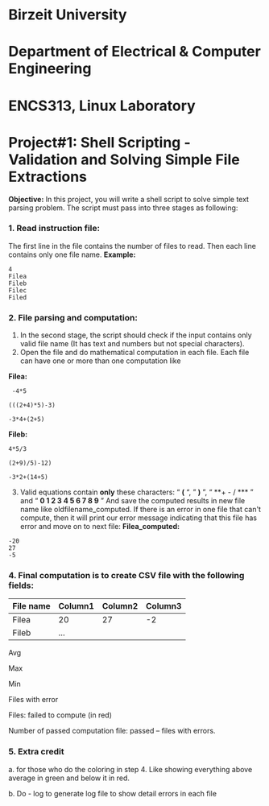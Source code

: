# Birzeit University

# Department of Electrical & Computer Engineering

# ENCS313, Linux Laboratory

# Project#1: Shell Scripting - Validation and Solving Simple File Extractions

**Objective:** In this project, you will write a shell script to solve simple text parsing problem. The script
must pass into three stages as following:

### 1. Read instruction file:

The first line in the file contains the number of files to read. Then each line contains only
one file name.
**Example:**

```
4
Filea
Fileb
Filec
Filed
```

### 2. File parsing and computation:

1. In the second stage, the script should check if the input contains only valid file
    name (It has text and numbers but not special characters).
2. Open the file and do mathematical computation in each file. Each file can have
    one or more than one computation like

**Filea:**

```
 -4*5

(((2+4)*5)-3)

-3*4+(2+5)
```

**Fileb:**
```
4*5/3

(2+9)/5)-12)

-3*2+(14+5)
```

3. Valid equations contain **only** these characters: “ **(** “, ” **)** ”, “ **+ - / *** ” and “ **0 1 2 3 4 5 6 7 8 9** ”
    And save the computed results in new file name like oldfilename_computed. If
    there is an error in one file that can't compute, then it will print our error message
    indicating that this file has error and move on to next file:
**Filea_computed:**
```
-20
27
-5
```

### 4. **Final computation is to create** CSV file with the following fields:

|File name| Column1 | Column2 | Column3|
|----------|--------------|-----------|-----------|
|Filea| 20 | 27 | -2 |
|Fileb|...|||

Avg

Max

Min

Files with error

Files: failed to compute (in red)

Number of passed computation file: passed – files with errors.


### 5. Extra credit

a. for those who do the coloring in step 4. Like showing everything above average in green and below it in red.

b. Do - log to generate log file to show detail errors in each file

